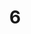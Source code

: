 ---
tags: photos
title: 6
image: /_assets/img/6.jpg
location_rank: 2
categories:
  - urban-landscape
  - long-exposure
---